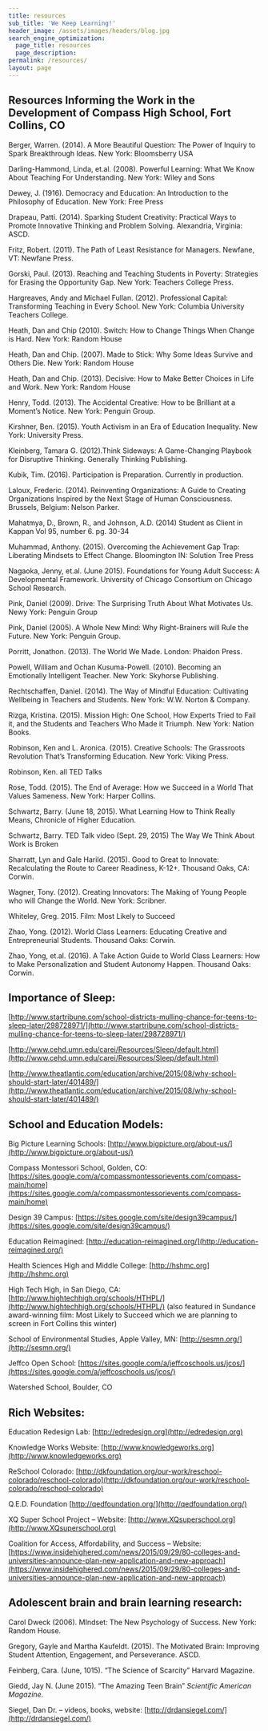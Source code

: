 ```yaml
---
title: resources
sub_title: 'We Keep Learning!'
header_image: /assets/images/headers/blog.jpg
search_engine_optimization:
  page_title: resources
  page_description:
permalink: /resources/
layout: page
---
```



## Resources Informing the Work in the Development of Compass High School, Fort Collins, CO

Berger, Warren. (2014). A More Beautiful Question: The Power of Inquiry to Spark Breakthrough Ideas. New York: Bloomsberry USA

Darling-Hammond, Linda, et.al. (2008). Powerful Learning: What We Know About Teaching For Understanding. New York: Wiley and Sons

Dewey, J. (1916). Democracy and Education: An Introduction to the Philosophy of Education. New York: Free Press

Drapeau, Patti. (2014). Sparking Student Creativity: Practical Ways to Promote Innovative Thinking and Problem Solving. Alexandria, Virginia: ASCD.

Fritz, Robert. (2011). The Path of Least Resistance for Managers. Newfane, VT: Newfane Press.

Gorski, Paul. (2013). Reaching and Teaching Students in Poverty: Strategies for Erasing the Opportunity Gap. New York: Teachers College Press.

Hargreaves, Andy and Michael Fullan. (2012). Professional Capital: Transforming Teaching in Every School. New York: Columbia University Teachers College.

Heath, Dan and Chip (2010). Switch: How to Change Things When Change is Hard. New York: Random House

Heath, Dan and Chip. (2007). Made to Stick: Why Some Ideas Survive and Others Die. New York: Random House

Heath, Dan and Chip. (2013). Decisive: How to Make Better Choices in Life and Work. New York: Random House

Henry, Todd. (2013). The Accidental Creative: How to be Brilliant at a Moment’s Notice. New York: Penguin Group.

Kirshner, Ben. (2015). Youth Activism in an Era of Education Inequality. New York: University Press.

Kleinberg, Tamara G. (2012).Think Sideways: A Game-Changing Playbook for Disruptive Thinking. Generally Thinking Publishing.

Kubik, Tim. (2016). Participation is Preparation. Currently in production.

Laloux, Frederic. (2014). Reinventing Organizations: A Guide to Creating Organizations Inspired by the Next Stage of Human Consciousness. Brussels, Belgium: Nelson Parker.

Mahatmya, D., Brown, R., and Johnson, A.D. (2014) Student as Client in Kappan Vol 95, number 6. pg. 30-34

Muhammad, Anthony. (2015). Overcoming the Achievement Gap Trap: Liberating Mindsets to Effect Change. Bloomington IN: Solution Tree Press

Nagaoka, Jenny, et.al. (June 2015). Foundations for Young Adult Success: A Developmental Framework. University of Chicago Consortium on Chicago School Research.

Pink, Daniel (2009). Drive: The Surprising Truth About What Motivates Us. Newy York: Penguin Group

Pink, Daniel (2005). A Whole New Mind: Why Right-Brainers will Rule the Future. New York: Penguin Group.

Porritt, Jonathon. (2013). The World We Made. London: Phaidon Press.

Powell, William and Ochan Kusuma-Powell. (2010). Becoming an Emotionally Intelligent Teacher. New York: Skyhorse Publishing.

Rechtschaffen, Daniel. (2014). The Way of Mindful Education: Cultivating Wellbeing in Teachers and Students. New York: W.W. Norton & Company.

Rizga, Kristina. (2015). Mission High: One School, How Experts Tried to Fail it, and the Students and Teachers Who Made it Triumph. New York: Nation Books.

Robinson, Ken and L. Aronica. (2015). Creative Schools: The Grassroots Revolution That’s Transforming Education. New York: Viking Press.

Robinson, Ken. all TED Talks

Rose, Todd. (2015). The End of Average: How we Succeed in a World That Values Sameness. New York: Harper Collins.

Schwartz, Barry. (June 18, 2015). What Learning How to Think Really Means, Chronicle of Higher Education.

Schwartz, Barry. TED Talk video (Sept. 29, 2015) The Way We Think About Work is Broken

Sharratt, Lyn and Gale Harild. (2015). Good to Great to Innovate: Recalculating the Route to Career Readiness, K-12+. Thousand Oaks, CA: Corwin.

Wagner, Tony. (2012). Creating Innovators: The Making of Young People who will Change the World. New York: Scribner.

Whiteley, Greg. 2015. Film: Most Likely to Succeed

Zhao, Yong. (2012). World Class Learners: Educating Creative and Entrepreneurial Students. Thousand Oaks: Corwin.

Zhao, Yong, et.al. (2016). A Take Action Guide to World Class Learners: How to Make Personalization and Student Autonomy Happen. Thousand Oaks: Corwin.

## Importance of Sleep:

[http://www.startribune.com/school-districts-mulling-chance-for-teens-to-sleep-later/298728971/](http://www.startribune.com/school-districts-mulling-chance-for-teens-to-sleep-later/298728971/)

[http://www.cehd.umn.edu/carei/Resources/Sleep/default.html](http://www.cehd.umn.edu/carei/Resources/Sleep/default.html)

[http://www.theatlantic.com/education/archive/2015/08/why-school-should-start-later/401489/](http://www.theatlantic.com/education/archive/2015/08/why-school-should-start-later/401489/)

## School and Education Models:

Big Picture Learning Schools: [http://www.bigpicture.org/about-us/](http://www.bigpicture.org/about-us/)

Compass Montessori School, Golden, CO: [https://sites.google.com/a/compassmontessorievents.com/compass-main/home](https://sites.google.com/a/compassmontessorievents.com/compass-main/home)

Design 39 Campus: [https://sites.google.com/site/design39campus/](https://sites.google.com/site/design39campus/)

Education Reimagined: [http://education-reimagined.org/](http://education-reimagined.org/)

Health Sciences High and Middle College: [http://hshmc.org](http://hshmc.org)

High Tech High, in San Diego, CA: [http://www.hightechhigh.org/schools/HTHPL/](http://www.hightechhigh.org/schools/HTHPL/) (also featured in Sundance award-winning film: Most Likely to Succeed which we are planning to screen in Fort Collins this winter)

School of Environmental Studies, Apple Valley, MN: [http://sesmn.org/](http://sesmn.org/)

Jeffco Open School: [https://sites.google.com/a/jeffcoschools.us/jcos/](https://sites.google.com/a/jeffcoschools.us/jcos/)

Watershed School, Boulder, CO

## Rich Websites:

Education Redesign Lab: [http://edredesign.org](http://edredesign.org)

Knowledge Works Website: [http://www.knowledgeworks.org](http://www.knowledgeworks.org)

ReSchool Colorado: [http://dkfoundation.org/our-work/reschool-colorado/reschool-colorado](http://dkfoundation.org/our-work/reschool-colorado/reschool-colorado)

Q.E.D. Foundation [http://qedfoundation.org/](http://qedfoundation.org/)

XQ Super School Project – Website: [http://www.XQsuperschool.org](http://www.XQsuperschool.org)

Coalition for Access, Affordability, and Success – Website: [https://www.insidehighered.com/news/2015/09/29/80-colleges-and-universities-announce-plan-new-application-and-new-approach](https://www.insidehighered.com/news/2015/09/29/80-colleges-and-universities-announce-plan-new-application-and-new-approach)

## Adolescent brain and brain learning research:

Carol Dweck (2006). MIndset: The New Psychology of Success. New York: Random House.

Gregory, Gayle and Martha Kaufeldt. (2015). The Motivated Brain: Improving Student Attention, Engagement, and Perseverance. ASCD.

Feinberg, Cara. (June, 1015). “The Science of Scarcity” Harvard Magazine.

Giedd, Jay N. (June 2015). “The Amazing Teen Brain” *Scientific American Magazine.*

Siegel, Dan Dr. – videos, books, website: [http://drdansiegel.com/](http://drdansiegel.com/)